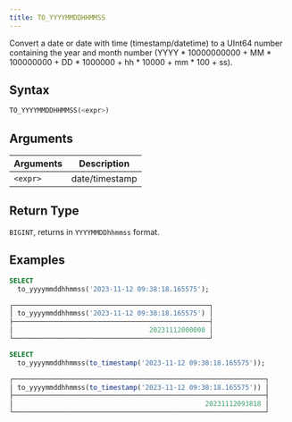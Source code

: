```yaml
---
title: TO_YYYYMMDDHHMMSS
---
```


Convert a date or date with time (timestamp/datetime) to a UInt64 number containing the year and month number (YYYY * 10000000000 + MM * 100000000 + DD * 1000000 + hh * 10000 + mm * 100 + ss).

## Syntax

```sql
TO_YYYYMMDDHHMMSS(<expr>)
```

## Arguments

| Arguments | Description    |
|-----------|----------------|
| `<expr>`  | date/timestamp |

## Return Type

`BIGINT`, returns in `YYYYMMDDhhmmss` format.

## Examples

```sql
SELECT
  to_yyyymmddhhmmss('2023-11-12 09:38:18.165575');

┌─────────────────────────────────────────────────┐
│ to_yyyymmddhhmmss('2023-11-12 09:38:18.165575') │
├─────────────────────────────────────────────────┤
│                                  20231112000000 │
└─────────────────────────────────────────────────┘

SELECT
  to_yyyymmddhhmmss(to_timestamp('2023-11-12 09:38:18.165575'));

┌───────────────────────────────────────────────────────────────┐
│ to_yyyymmddhhmmss(to_timestamp('2023-11-12 09:38:18.165575')) │
├───────────────────────────────────────────────────────────────┤
│                                                20231112093818 │
└───────────────────────────────────────────────────────────────┘
```
